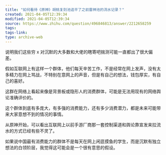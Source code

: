 ```yaml
---
title: "如何看待《原神》胡桃复刻池追平了之前雷神池的流水记录？"
created: 2021-04-05T12:39:34
modified: 2021-04-05T12:39:34
source: https://www.zhihu.com/question/496846813/answer/2212658259
tags:
tags-link:
type: archive-web
---
```

说明我们这些穷 x 对沉默的大多数和大佬的瞎寄吧揣测可能一直都出了很大偏差。

假如互联网上有这样一个群体，他们每天辛苦工作，不是经常在网上发声，没有太多精力在网上骂战，不特别在意网上的声音，但是有自己的想法，钱包厚实，有自己的喜好。

这群在网络上看起来像是背景板或隐形人的消费群体，可能是无法用现有的网络舆论准确评价的。

这个群体到底有多庞大，有多强的消费能力，还有多少消费潜力，都是未来可能带来大家意想不到的情况的事情。

从原神开始，可以看出互联网上以前手游厂商那一套控制渠道和舆论靠宣发来拉流水的方式已经有些不灵了。

如果说中国最有消费能力的群体不是每天在网上闲逛摸鱼的学生，而是沉默有独立想法的白领阶层，我觉得这可能会是一个很有意思的假设。